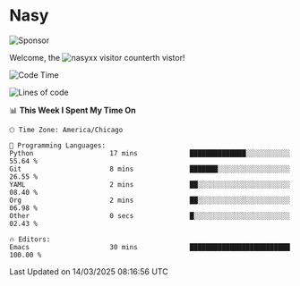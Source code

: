 # Nasy

<!--
<p align="center">
<img height="200" src="https://github-readme-stats.vercel.app/api?username=nasyxx&count_private=true&show_icons=true&theme=dracula&include_all_commits=true"/>
<img height="200" src="https://github-readme-stats.vercel.app/api/top-langs/?username=nasyxx&theme=dracula&hide=html,jupyter+notebook&count_private=true&show_icons=true"/>
</p>

  
----------------
-->

![Sponsor](https://img.shields.io/static/v1.svg?label=Sponsor&message=%E2%9D%A4&logo=GitHub&style=flat&color=pink)
 
Welcome, the ![nasyxx visitor counter](https://count.getloli.com/get/@nasyxx?theme=rule34)th vistor!
 
<!--START_SECTION:waka-->
![Code Time](http://img.shields.io/badge/Code%20Time-4%2C739%20hrs%2038%20mins-blue)

![Lines of code](https://img.shields.io/badge/From%20Hello%20World%20I%27ve%20Written-6.3%20million%20lines%20of%20code-blue)

📊 **This Week I Spent My Time On** 

```text
🕑︎ Time Zone: America/Chicago

💬 Programming Languages: 
Python                   17 mins             ██████████████░░░░░░░░░░░   55.64 % 
Git                      8 mins              ███████░░░░░░░░░░░░░░░░░░   26.55 % 
YAML                     2 mins              ██░░░░░░░░░░░░░░░░░░░░░░░   08.40 % 
Org                      2 mins              ██░░░░░░░░░░░░░░░░░░░░░░░   06.98 % 
Other                    0 secs              █░░░░░░░░░░░░░░░░░░░░░░░░   02.43 % 

🔥 Editors: 
Emacs                    30 mins             █████████████████████████   100.00 % 
```


 Last Updated on 14/03/2025 08:16:56 UTC
<!--END_SECTION:waka-->

<!-- ![visitors](https://visitor-badge.laobi.icu/badge?page_id=nasyxx.nasyxx) -->
